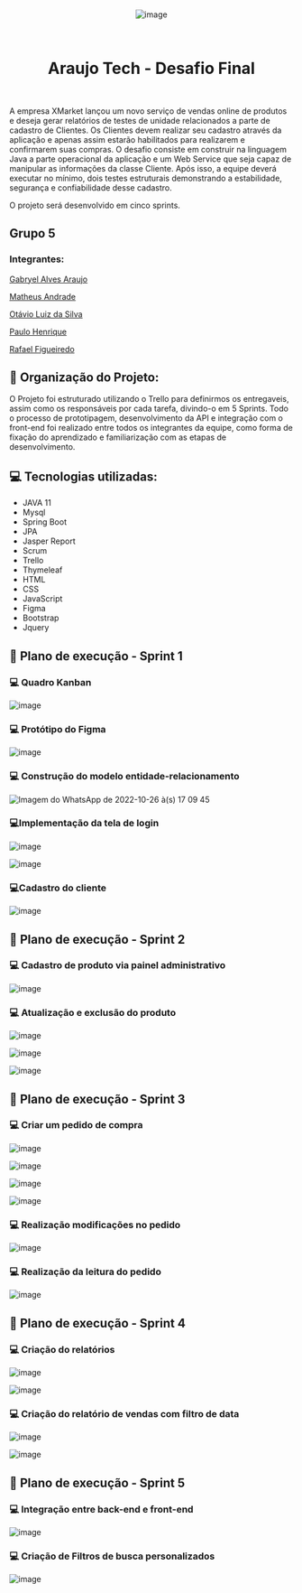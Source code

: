 <div style="display: inline_block" align="center">
  <br>
  
  ![image](https://user-images.githubusercontent.com/98560895/198301807-8daffbfc-63dd-4c6c-ac2f-6e106782ed82.png)



</div>

<br>

<h1 align="center"> Araujo Tech -  Desafio Final</h1>

<br>

A empresa XMarket lançou um novo serviço de vendas online de
produtos e deseja gerar relatórios de testes de unidade relacionados a parte
de cadastro de Clientes.
Os Clientes devem realizar seu cadastro através da aplicação e apenas
assim estarão habilitados para realizarem e confirmarem suas compras. O
desafio consiste em construir na linguagem Java a parte operacional da
aplicação e um Web Service que seja capaz de manipular as informações da
classe Cliente. Após isso, a equipe deverá executar no mínimo, dois testes
estruturais demonstrando a estabilidade, segurança e confiabilidade desse
cadastro.

O projeto será desenvolvido em cinco sprints.

## Grupo 5 

### Integrantes:

[Gabryel Alves Araujo](https://github.com/gabryeldev)

[Matheus Andrade](https://github.com/matheusandrad3)

[Otávio Luiz da Silva](https://github.com/otaviosilvaN)

[Paulo Henrique](https://github.com/paulohenriquepaulo)

[Rafael Figueiredo](https://github.com/rafaelfigueiredo8)

## 📰 Organização do Projeto:

  O Projeto foi estruturado utilizando o Trello para definirmos os entregaveis, assim como os responsáveis por cada tarefa, divindo-o em 5 Sprints. Todo o processo de prototipagem, desenvolvimento da API e integração com o front-end foi realizado entre todos os integrantes da equipe, como forma de fixação do aprendizado e  familiarização com as etapas de desenvolvimento.

## 💻 Tecnologias utilizadas:

 - JAVA 11
 - Mysql
 - Spring Boot
 - JPA
 - Jasper Report
 - Scrum
 - Trello
 - Thymeleaf
 - HTML
 - CSS
 - JavaScript
 - Figma
 - Bootstrap
 - Jquery


## 🚀 Plano de execução - Sprint 1


### 💻 Quadro Kanban

![image](https://user-images.githubusercontent.com/98560895/198059220-8ad8c0bc-6297-43a2-9b08-f73a8bd9a919.png)

### 💻 Protótipo do Figma

![image](https://user-images.githubusercontent.com/98560895/198060127-606fc3de-739c-46fd-8bdb-bf5987b949ce.png)

### 💻 Construção do modelo entidade-relacionamento
![Imagem do WhatsApp de 2022-10-26 à(s) 17 09 45](https://user-images.githubusercontent.com/98560895/198296270-f44e1970-fe6d-464c-98f8-276ce96ec4bb.jpg)


### 💻Implementação da tela de login

![image](https://user-images.githubusercontent.com/98560895/198103821-80f927b5-d868-472a-a316-51549fad1dfc.png)

![image](https://user-images.githubusercontent.com/98560895/198103649-ae104ac5-7f97-46bf-b1a6-831291317f9c.png)

### 💻Cadastro do cliente

![image](https://user-images.githubusercontent.com/98560895/198104186-06e9e254-c4f4-462a-9304-f201b898031a.png)

## 🚀 Plano de execução - Sprint 2

### 💻 Cadastro de produto via painel administrativo

![image](https://user-images.githubusercontent.com/98560895/198104567-cb645ca1-0490-4041-8f64-04301a8caf2c.png)


### 💻 Atualização e exclusão do produto

![image](https://user-images.githubusercontent.com/98560895/198104985-7979aa78-da28-4597-8054-c33f784db740.png)

![image](https://user-images.githubusercontent.com/98560895/198105029-fd6f34b4-d52e-43d3-825d-28a32d94e1f6.png)

![image](https://user-images.githubusercontent.com/98560895/198105504-dfc4d932-8983-4984-b45c-39e39d10151f.png)

## 🚀 Plano de execução - Sprint 3

### 💻 Criar um pedido de compra

![image](https://user-images.githubusercontent.com/98560895/198106340-81d594dd-3336-4b92-b332-ecc93a8d7087.png)

![image](https://user-images.githubusercontent.com/98560895/198106423-a371fe0f-e9f4-454a-abbc-b57ad316e82f.png)

![image](https://user-images.githubusercontent.com/98560895/198106714-4268002f-e52f-42d7-aaa4-e4b1fc4df474.png)

![image](https://user-images.githubusercontent.com/98560895/198106806-39ebd56f-de4f-4a0c-b023-ca830c602de3.png)

### 💻 Realização modificações no pedido

![image](https://user-images.githubusercontent.com/98560895/198107472-ab6ea007-13cc-48ab-bc8c-a17b9a231310.png)

### 💻 Realização da leitura do pedido

![image](https://user-images.githubusercontent.com/98560895/198107684-b759b282-6ecc-4483-ae75-8329ed0a6137.png)


## 🚀 Plano de execução - Sprint 4

### 💻 Criação do relatórios

![image](https://user-images.githubusercontent.com/98560895/198112151-891f6cdd-973e-4640-b72e-e59c245f8c4f.png)

![image](https://user-images.githubusercontent.com/98560895/198110056-2feb39b2-af6d-4636-99f9-2dcad34550b0.png)

### 💻 Criação do relatório de vendas com filtro de data

![image](https://user-images.githubusercontent.com/98560895/198112395-4e5d275d-b93e-41ea-9e0c-523685250ef3.png)

![image](https://user-images.githubusercontent.com/98560895/198110452-14d7ffdf-f97e-4e23-9c4c-498f416d8732.png)




## 🚀 Plano de execução - Sprint 5

### 💻 Integração entre back-end e front-end

![image](https://user-images.githubusercontent.com/98560895/198113448-d252dbd7-12ae-4097-921c-c6fce2ac2487.png)


### 💻 Criação de Filtros de busca personalizados

![image](https://user-images.githubusercontent.com/98560895/198113128-29e4cd3c-e48a-4667-b51a-22594010b182.png)





